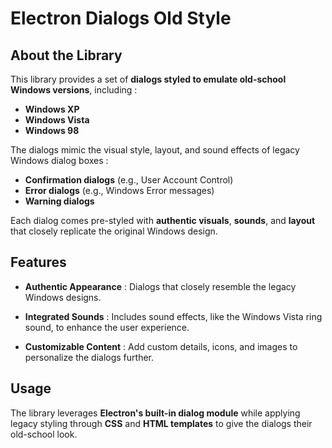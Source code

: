# Electron Dialogs Old Style

## About the Library

This library provides a set of **dialogs styled to emulate old-school Windows versions**, including :

- **Windows XP**
- **Windows Vista**
- **Windows 98**

The dialogs mimic the visual style, layout, and sound effects of legacy Windows dialog boxes :

- **Confirmation dialogs** (e.g., User Account Control)
- **Error dialogs** (e.g., Windows Error messages)
- **Warning dialogs**

Each dialog comes pre-styled with **authentic visuals**, **sounds**, and **layout** that closely replicate the original Windows design.

## Features

- **Authentic Appearance** : Dialogs that closely resemble the legacy Windows designs.

- **Integrated Sounds** : Includes sound effects, like the Windows Vista ring sound, to enhance the user experience.

- **Customizable Content** : Add custom details, icons, and images to personalize the dialogs further.

## Usage

The library leverages **Electron's built-in dialog module** while applying legacy styling through **CSS** and **HTML templates** to give the dialogs their old-school look.
